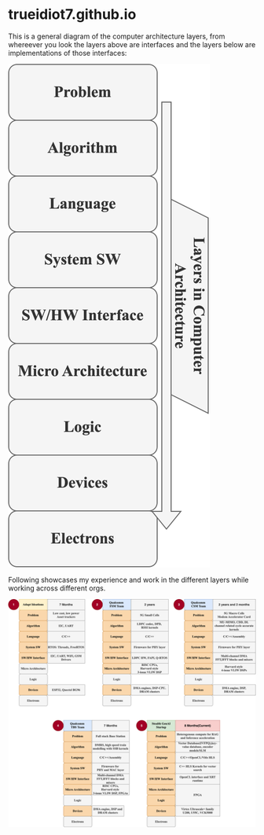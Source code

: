 # trueidiot7.github.io

This is a general diagram of the computer architecture layers, from whereever you look the layers above are interfaces and the layers below are implementations of those interfaces:

![Alt text](./Gen_Diag_svg_2.svg)




Following showcases my experience and work in the different layers while working across different orgs.



![Alt text](./All_exp_2.svg)

